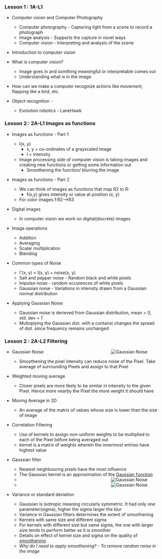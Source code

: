 <h3>Lesson 1 : 1A-L1</h3>

* Computer vision and Computer Photography
    * Computer photography - Capturing light from a scene to record a photograph
    * Image analysis - Supports the capture in novel ways
    * Computer vision - Interpreting and analysis of the scene
    
* Introduction to computer vision

* What is computer vision?
    * Image goes in and somthing meaningful or interpretable comes out
    * Understanding what is in the image
    
 * How can we make a computer recognize actions like movement, flapping like a bird, etc.
 
 * Object recognition - 
    * Evolution robotics - LaneHawk

<h3>Lesson 2 : 2A-L1 Images as functions</h3>

* Images as functions - Part 1
   * I(x, y)
      * x, y = co-ordinates of a grayscaled image
      * I = intensity
   * Image processing side of computer vision is taking images and creating new functions or getting some information out
      * Smoothening the function/ blurring the image

* Images as functions - Part 2
   * We can think of images as functions that map R2 to R:
      * f(x,y) gives intensity or value at position (x, y)
   * For color images f:R2-->R3
   
* Digital images
   * In computer vision we work on digital(discrete) images

* Image operations
   * Addition
   * Averaging
   * Scalar multiplication
   * Blending
   
* Common types of Noise
   * I'(x, y) = I(x, y) + noise(x, y)
   * Salt and pepper noise - Random black and white pixels
   * Impulse noise - random occurences of white pixels
   * Gaussian noise - Variations in intensity drawn from a Gaussian normal distribution

* Applying Gaussian Noise
   * Gaussian noise is derieved from Gaussian distribution, mean = 0, std. dev = 1
   * Multoplying the Gaussian dist. with a contanst changes the spread of dist. since frequency remains unchanged

<h3>Lesson 2 : 2A-L2 Filtering</h3>

<img src = "http://www.gergltd.com/cse486/project2/GaussianNoise.jpg"
     alt = "Gaussian Noise"
     style = "float: right; margin-right: 40px;"
     />

* Gaussian Noise
   * Smoothening the pixel intensity can reduce noise of the Pixel. Take average of surrounding Pixels and assign to that Pixel
   
* Weighted moving average
   * Closer pixels are more likely to be similar in intensity to the given Pixel. Hence more nearby the Pixel the more weight it should have
   
* Moving Average in 2D
   * An average of the matrix of values whose size is lower than the size of image
   
* Correlation Filtering
   * Use of kernels to assign non-uniform weights to be multiplied to each of the Pixel before being averaged out
   * kernel is a matrix of weights wherein the innermost entries have highest value
   
* Gaussian filter
   * Nearest neighbouring pixels have the most influence
   * The Gaussian kernel is an approximation of the [Gaussian function](https://en.wikipedia.org/wiki/Gaussian_function)
   * <img src = "https://upload.wikimedia.org/wikipedia/commons/thumb/7/74/Normal_Distribution_PDF.svg/360px-Normal_Distribution_PDF.svg.png"
     alt = "Gaussian Noise"
     style = "float: right; margin-right: 40px;"
     />
   * <img src = "https://lh6.googleusercontent.com/sD9KLYLY7Hne9YlCzYgKw7-FaE_Dh201JlO0I1czRc3fBXyRVV7in5Jfq5QEoyJFoypOgPV8_bLHdWdQ0bUGa03B544STlFSksMDTTLIADNsyM4JStM"
     alt = "Gaussian Noise"
     style = "float: right; margin-right: 40px;"
     />
     
* Variance or standard deviation
   * Gaussian is isotropic meaning circularly symmetric. It had only one parameter(sigma), higher the sigma larger the blur
   * Variance in Gaussian filters determines the extent of smoothening
   * Kernels with same size and different sigma
   * For kernels with different size but same sigma, the one with larger size tends to perform better as it is smoother
   * Details on effect of kernel size and sigma on the quality of [smoothening](https://classroom.udacity.com/courses/ud810/lessons/3417359075/concepts/34235689660923)
   * *Why do I need to apply smoothening? - To remove random noise in the image*
   

